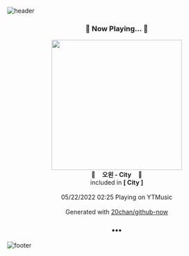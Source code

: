 ![header](https://capsule-render.vercel.app/api?type=wave&height=170&section=header&text=Hi.%20I'm%20SHIFT&fontColor=090707&fontAlignX=45&fontAlignY=65&fontSize=100)

<h3 align="center">🎵 Now Playing... 🎵</h3>
<p align="center">
  <a href="https://music.youtube.com/watch?v=yCttNrxpWj4">
    <img width="300" src="https://lh3.googleusercontent.com/ofxzoj3cRHFg7G8MUVoHn1FFigsgyNTuBXhwO07ne8lh8dcxfDRXfI33EFA3FM4eZSdLaUrxGqaVhQr2">
  </a>
  <br>
  🎵&nbsp&nbsp&nbsp <b>오왼 - City</b> &nbsp&nbsp&nbsp🎵
  <br>
  included in <b>[ City ]</b>
  
  <br />
  <br />
  05/22/2022 02:25 Playing on YTMusic
  <br />
  <br />
  Generated with <a href="https://github.com/20chan/github-now">20chan/github-now</a>
</p>

<h3 align="center">•••</h3>

![footer](https://capsule-render.vercel.app/api?type=wave&height=150&section=footer)

